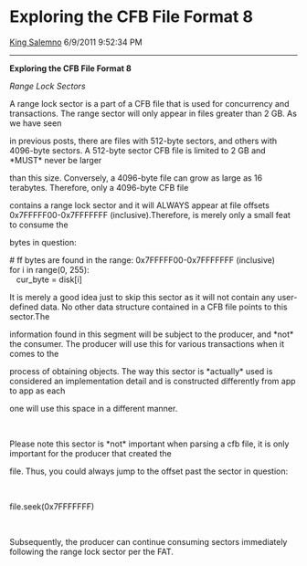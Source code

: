 <div id="page">

# Exploring the CFB File Format 8

[King Salemno](https://social.msdn.microsoft.com/profile/King%20Salemno)
6/9/2011 9:52:34 PM

-----

<div id="content">

**Exploring the CFB File Format 8**

*Range Lock Sectors*

A range lock sector is a part of a CFB file that is used for concurrency
and transactions. The range sector will only appear in files greater
than 2 GB. As we have seen

in previous posts, there are files with 512-byte sectors, and others
with 4096-byte sectors. A 512-byte sector CFB file is limited to 2 GB
and \*MUST\* never be larger

than this size. Conversely, a 4096-byte file can grow as large as 16
terabytes. Therefore, only a 4096-byte CFB file

contains a range lock sector and it will ALWAYS appear at file offsets
0x7FFFFF00-0x7FFFFFFF (inclusive).Therefore, is merely only a small feat
to consume the

bytes in question:

  
\# ff bytes are found in the range: 0x7FFFFF00-0x7FFFFFFF (inclusive)  
for i in range(0, 255):  
<span> </span>  cur\_byte = disk\[i\]  
  
It is merely a good idea just to skip this sector as it will not contain
any user-defined data. No other data structure contained in a CFB file
points to this sector.The

information found in this segment will be subject to the producer, and
\*not\* the consumer. The producer will use this for various
transactions when it comes to the

process of obtaining objects. The way this sector is \*actually\* used
is considered an implementation detail and is constructed differently
from app to app as each

one will use this space in a different manner.

 

Please note this sector is \*not\* important when parsing a cfb file, it
is only important for the producer that created the

file. Thus, you could always jump to the offset past the sector in
question:

 

file.seek(0x7FFFFFFF)

 

Subsequently, the producer can continue consuming sectors immediately
following the range lock sector per the FAT.

</div>

</div>
